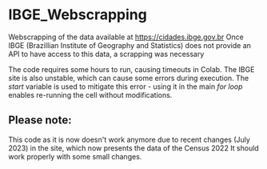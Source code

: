 # IBGE_Webscrapping
Webscrapping of the data available at https://cidades.ibge.gov.br
Once IBGE (Brazillian Institute of Geography and Statistics) does not provide an API to have access to this data, a scrapping was necessary

The code requires some hours to run, causing timeouts in Colab. The IBGE site is also unstable, which can cause some errors during execution.
The *start* variable is used to mitigate this error - using it in the main *for loop* enables re-running the cell without modifications.

## Please note:
This code as it is now doesn't work anymore due to recent changes (July 2023) in the site, which now presents the data of the Census 2022
It should work properly with some small changes.
